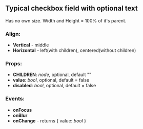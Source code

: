 ## **Typical checkbox field with optional text**

Has no own size. Width and Height = 100% of it's parent. 

### Align:
* **Vertical** - middle
* **Horizontal** - left(with children), centered(without children)

### Props:
* **CHILDREN**: _node_, optional, default ""
* **value**: _bool_, optional, default = false
* **disabled**: _bool_, optional, default = false

### Events:
* **onFocus**
* **onBlur**
* **onChange** - returns { value: _bool_ }

